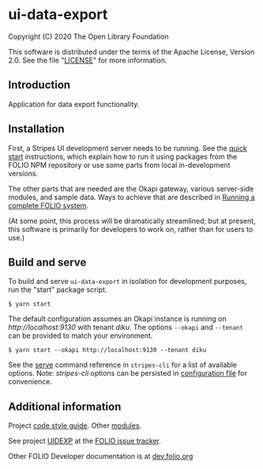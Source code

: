 # ui-data-export

Copyright (C) 2020 The Open Library Foundation

This software is distributed under the terms of the Apache License, Version 2.0. See the file "[LICENSE](LICENSE)" for more information.

## Introduction

Application for data export functionality.

## Installation

First, a Stripes UI development server needs to be running. See the [quick start](https://github.com/folio-org/stripes-core/blob/master/doc/quick-start.md) instructions, which explain how to run it using packages from the FOLIO NPM repository or use some parts from local in-development versions.

The other parts that are needed are the Okapi gateway, various server-side modules, and sample data. Ways to achieve that are described in [Running a complete FOLIO system](https://github.com/folio-org/ui-okapi-console/blob/master/doc/running-a-complete-system.md).

(At some point, this process will be dramatically streamlined; but at present, this software is primarily for developers to work on, rather than for users to use.)

## Build and serve

To build and serve `ui-data-export` in isolation for development purposes, run the "start" package script.
```
$ yarn start
```

The default configuration assumes an Okapi instance is running on _http://localhost:9130_ with tenant _diku_.  The options `--okapi` and `--tenant` can be provided to match your environment.
```
$ yarn start --okapi http://localhost:9130 --tenant diku
```

See the [serve](https://github.com/folio-org/stripes-cli/blob/master/doc/commands.md#serve-command) command reference in `stripes-cli` for a list of available options.  Note: _stripes-cli_ options can be persisted in [configuration file](https://github.com/folio-org/stripes-cli/blob/master/doc/user-guide.md#configuration) for convenience.

## Additional information

Project [code style guide](./CODESTYLEGUIDE.md).
Other [modules](https://dev.folio.org/source-code/#client-side).

See project [UIDEXP](https://issues.folio.org/projects/UIDEXP)
at the [FOLIO issue tracker](https://dev.folio.org/guidelines/issue-tracker).

Other FOLIO Developer documentation is at [dev.folio.org](https://dev.folio.org/)
